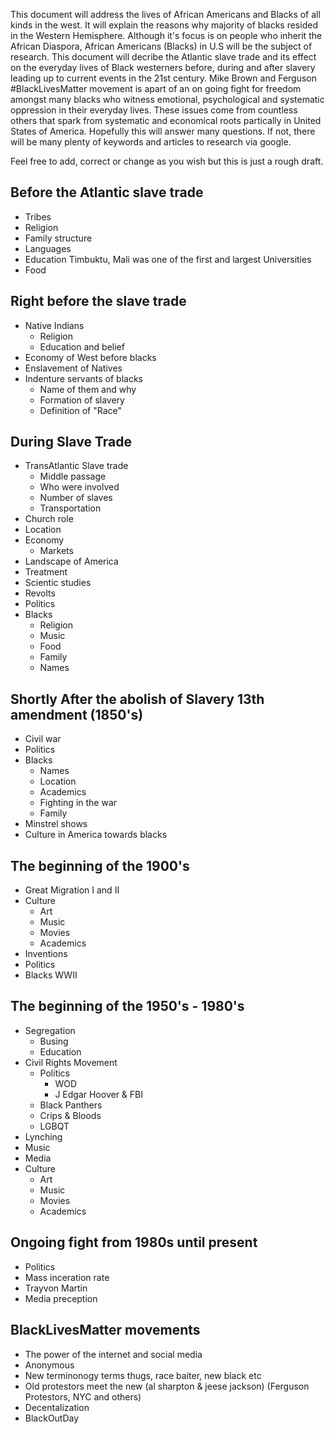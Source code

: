 <!-- This could serve as a historical page for African Americans or blacks to know part of their history and where they came from and where they can go for more in depth information. This page can be added with the website. I believe this serves a ground in which blacks can educate themselves.-->

This document will address the lives of African Americans and Blacks of all kinds in the west. It will explain the reasons why majority of blacks resided in the Western Hemisphere. Although it's focus is on people who inherit the African Diaspora, African Americans (Blacks) in U.S will be the subject of research. This document will decribe the Atlantic slave trade and its effect on the everyday lives of Black westerners before, during and after slavery leading up to current events in the 21st century. Mike Brown and Ferguson #BlackLivesMatter movement is apart of an on going fight for freedom amongst many blacks who witness emotional, psychological and systematic oppression in their everyday lives. These issues come from countless others that spark from systematic and economical roots partically in United States of America. Hopefully this will answer many questions. If not, there will be many plenty of keywords and articles to research via google.

Feel free to add, correct or change as you wish but this is just a rough draft. 

## Before the Atlantic slave trade
<!-- I believe the 1500's to 1650's can't remember of the top -->
- Tribes
- Religion
- Family structure
- Languages
- Education
	 Timbuktu, Mali was one of the first and largest Universities
- Food

## Right before the slave trade
<!-- Some of the things that went on leading up to the slave trade -->
<!-- Blacks were residences of the 13th colonies before the founding of jamestown 1607-->
- Native Indians
	- Religion
	- Education and belief
- Economy of West before blacks
- Enslavement of Natives
- Indenture servants of blacks
	- Name of them and why
	- Formation of slavery
	- Definition of "Race"

## During Slave Trade
<!-- Trade of weapons for slaves, reason for slavery, and the 5 blacks that the Europeans took back to England to teach English to. -->
- TransAtlantic Slave trade
	- Middle passage
	- Who were involved
	- Number of slaves
	- Transportation
- Church role
- Location
- Economy
	- Markets
- Landscape of America
- Treatment
- Scientic studies
- Revolts
- Politics
- Blacks
	- Religion
	- Music
	- Food
	- Family
	- Names

<!-- Can't forget some help from whites, great aweakening, abolitionist etc -->
## Shortly After the abolish of Slavery 13th amendment (1850's)
<!-- This will address somethings leading up to the Emancipation Proclamation & 13th amendment and after-->
- Civil war
- Politics
- Blacks
	- Names
	- Location
	- Academics
	- Fighting in the war
	- Family
- Minstrel shows
- Culture in America towards blacks

## The beginning of the 1900's
<!-- Probably won't address much -->
- Great Migration I and II
- Culture
	- Art
	- Music
	- Movies
	- Academics
- Inventions
- Politics
- Blacks WWII

## The beginning of the 1950's - 1980's
<!-- Key area to explain because it is extremely important -->
- Segregation 
	- Busing
	- Education
- Civil Rights Movement
	- Politics
		- WOD
		- J Edgar Hoover & FBI 
	- Black Panthers
	- Crips & Bloods
	- LGBQT
- Lynching
- Music
- Media
- Culture
	- Art
	- Music
	- Movies
	- Academics

## Ongoing fight from 1980s until present
<!-- Media and music culture -->
- Politics
- Mass inceration rate
- Trayvon Martin
- Media preception

## BlackLivesMatter movements
- The power of the internet and social media
- Anonymous
- New terminonogy terms thugs, race baiter, new black etc
- Old protestors meet the new (al sharpton & jeese jackson) (Ferguson Protestors, NYC and others)
- Decentalization
- BlackOutDay




















